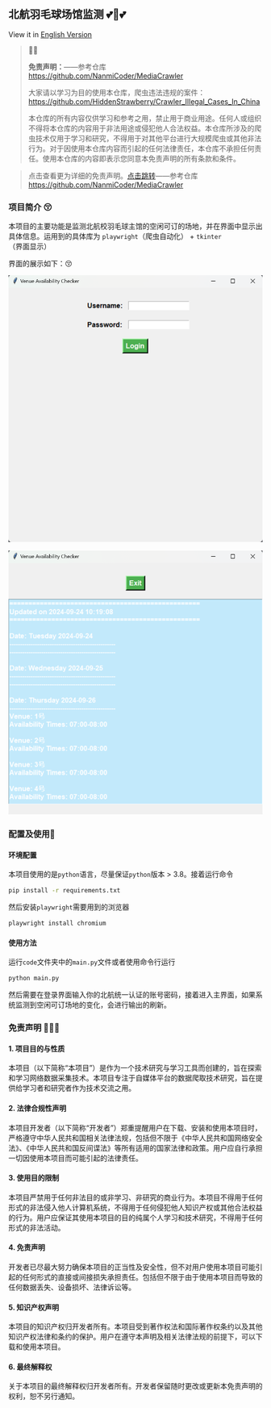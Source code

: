 ## 北航羽毛球场馆监测 💕🥰💕

View it in [English Version](README.md)

> 🫣🧐
>
> **免责声明：**——参考仓库
> https://github.com/NanmiCoder/MediaCrawler <br>
>
> 大家请以学习为目的使用本仓库，爬虫违法违规的案件：https://github.com/HiddenStrawberry/Crawler_Illegal_Cases_In_China  <br>
>
> 本仓库的所有内容仅供学习和参考之用，禁止用于商业用途。任何人或组织不得将本仓库的内容用于非法用途或侵犯他人合法权益。本仓库所涉及的爬虫技术仅用于学习和研究，不得用于对其他平台进行大规模爬虫或其他非法行为。对于因使用本仓库内容而引起的任何法律责任，本仓库不承担任何责任。使用本仓库的内容即表示您同意本免责声明的所有条款和条件。

> 点击查看更为详细的免责声明。[点击跳转](#disclaimer)——参考仓库
https://github.com/NanmiCoder/MediaCrawler <br>
### 项目简介 😚

本项目的主要功能是监测北航校羽毛球主馆的空闲可订的场地，并在界面中显示出具体信息。运用到的具体库为 `playwright`（爬虫自动化） + `tkinter`（界面显示）

界面的展示如下：😚

![](image/login.png)

![](image/venue_text.png)

### 配置及使用🥳

#### 环境配置

本项目使用的是`python`语言，尽量保证`python`版本 > 3.8。接着运行命令

```bash
pip install -r requirements.txt
```

然后安装`playwright`需要用到的浏览器

```bash
playwright install chromium
```

#### 使用方法

运行`code`文件夹中的`main.py`文件或者使用命令行运行

```bash
python main.py
```

然后需要在登录界面输入你的北航统一认证的账号密码，接着进入主界面，如果系统监测到空闲可订场地的变化，会进行输出的刷新。

### 免责声明 🫢🤫🫢
<div id="disclaimer"> 

#### 1. 项目目的与性质
本项目（以下简称“本项目”）是作为一个技术研究与学习工具而创建的，旨在探索和学习网络数据采集技术。本项目专注于自媒体平台的数据爬取技术研究，旨在提供给学习者和研究者作为技术交流之用。

#### 2. 法律合规性声明
本项目开发者（以下简称“开发者”）郑重提醒用户在下载、安装和使用本项目时，严格遵守中华人民共和国相关法律法规，包括但不限于《中华人民共和国网络安全法》、《中华人民共和国反间谍法》等所有适用的国家法律和政策。用户应自行承担一切因使用本项目而可能引起的法律责任。

#### 3. 使用目的限制
本项目严禁用于任何非法目的或非学习、非研究的商业行为。本项目不得用于任何形式的非法侵入他人计算机系统，不得用于任何侵犯他人知识产权或其他合法权益的行为。用户应保证其使用本项目的目的纯属个人学习和技术研究，不得用于任何形式的非法活动。

#### 4. 免责声明
开发者已尽最大努力确保本项目的正当性及安全性，但不对用户使用本项目可能引起的任何形式的直接或间接损失承担责任。包括但不限于由于使用本项目而导致的任何数据丢失、设备损坏、法律诉讼等。

#### 5. 知识产权声明
本项目的知识产权归开发者所有。本项目受到著作权法和国际著作权条约以及其他知识产权法律和条约的保护。用户在遵守本声明及相关法律法规的前提下，可以下载和使用本项目。

#### 6. 最终解释权
关于本项目的最终解释权归开发者所有。开发者保留随时更改或更新本免责声明的权利，恕不另行通知。
</div>